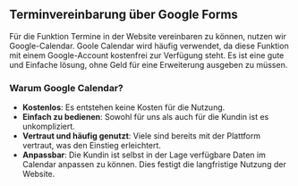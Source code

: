 ## Terminvereinbarung über Google Forms

Für die Funktion Termine in der Website vereinbaren zu können, nutzen wir Google-Calendar. Goole Calendar wird häufig verwendet, da diese Funktion mit einem Google-Account kostenfrei zur Verfügung steht. Es ist eine gute und Einfache lösung, ohne Geld für eine Erweiterung ausgeben zu müssen.

### Warum Google Calendar?

- **Kostenlos**: Es entstehen keine Kosten für die Nutzung.
- **Einfach zu bedienen**: Sowohl für uns als auch für die Kundin ist es unkompliziert.
- **Vertraut und häufig genutzt**: Viele sind bereits mit der Plattform vertraut, was den Einstieg erleichtert.
- **Anpassbar**: Die Kundin ist selbst in der Lage verfügbare Daten im Calendar anpassen zu können. Dies festigt die langfristige Nutzung der Website.


